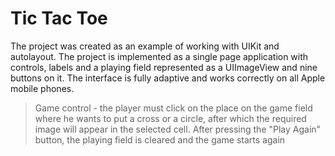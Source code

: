# Tic Tac Toe
The project was created as an example of working with UIKit and autolayout. 
The project is implemented as a single page application with controls, labels and a playing field represented as a UIImageView and nine buttons on it.
The interface is fully adaptive and works correctly on all Apple mobile phones.

>Game control - the player must click on the place on the game field where he wants to put a cross or a circle, after which the required image will appear in the selected cell. After pressing the "Play Again" button, the playing field is cleared and the game starts again
